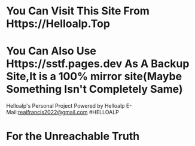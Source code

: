 # You Can Visit This Site From Https://Helloalp.Top
# You Can Also Use Https://sstf.pages.dev As A Backup Site,It is a 100% mirror site(Maybe Something Isn't Completely Same)
Helloalp's Personal Project
Powered by Helloalp
E-Mail:realfrancis2022@gmail.com
#HELLOALP
# For the Unreachable Truth
